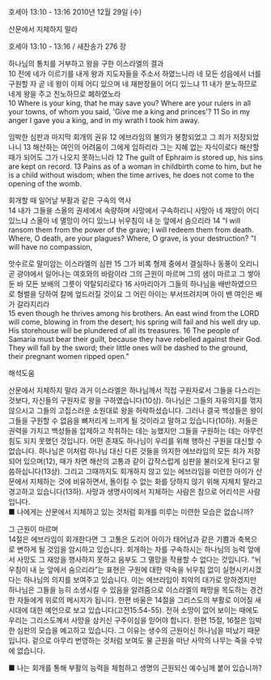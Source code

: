 호세아 13:10 - 13:16 
2010년 12월 29일 (수)

산문에서  지체하지 말라



호세아 13:10 - 13:16 / 새찬송가 276 장


하나님의 통치를 거부하고 왕을 구한 이스라엘의 결과  
10 전에 네가 이르기를 내게 왕과 지도자들을 주소서 하였느니라 네 모든 성읍에서 너를 구원할 자 곧 네 왕이 이제 어디 있으며 네 재판장들이 어디 있느냐 11 내가 분노하므로 네게 왕을 주고 진노하므로 폐하였노라   
10 Where is your king, that he may save you? Where are your rulers in all your towns, of whom you said, 'Give me a king and princes'? 11 So in my anger I gave you a king, and in my wrath I took him away.  

임박한 심판과 마지막 회개의 권유 
12 에브라임의 불의가 봉함되었고 그 죄가 저장되었나니 13 해산하는 여인의 어려움이 그에게 임하리라 그는 지혜 없는 자식이로다 해산할 때가 되어도 그가 나오지 못하느니라 
12 The guilt of Ephraim is stored up, his sins are kept on record. 13 Pains as of a woman in childbirth come to him, but he is a child without wisdom; when the time arrives, he does not come to the opening of the womb.   

회개할 때 일어날 부활과 같은 구속의 역사  
14 내가 그들을 스올의 권세에서 속량하며 사망에서 구속하리니 사망아 네 재앙이 어디 있느냐 스올아 네 멸망이 어디 있느냐 뉘우침이 내 눈 앞에서 숨으리라 
14 "I will ransom them from the power of the grave; I will redeem them from death. Where, O death, are your plagues? Where, O grave, is your destruction? "I will have no compassion,  

앗수르로 말미암는 이스라엘의 심판 
15 그가 비록 형제 중에서 결실하나 동풍이 오리니 곧 광야에서 일어나는 여호와의 바람이라 그의 근원이 마르며 그의 샘이 마르고 그 쌓아 둔 바 모든 보배의 그릇이 약탈되리로다 16 사마리아가 그들의 하나님을 배반하였으므로 형벌을 당하여 칼에 엎드러질 것이요 그 어린 아이는 부서뜨려지며 아이 밴 여인은 배가 갈라지리라   
15 even though he thrives among his brothers. An east wind from the LORD will come, blowing in from the desert; his spring will fail and his well dry up. His storehouse will be plundered of all its treasures. 16 The people of Samaria must bear their guilt, because they have rebelled against their God. They will fall by the sword; their little ones will be dashed to the ground, their pregnant women ripped open."

해석도움





산문에서 지체하지 말라 
 과거 이스라엘은 하나님께서 직접 구원자로서 그들을 다스리는 것보다, 자신들의 구원자로 왕을 구하였습니다(10상). 하나님은 그들의 자유의지를 꺾지 않으시고 그들의 고집스러운 소원대로 왕을 허락하셨습니다. 그러나 결국 백성들은 왕이 그들을 구원할 수 없음을 뼈저리게 느끼게 될 것이라고 말하고 있습니다(10하). 저들은 권력을 가지고 백성들을 압제하고 착취하는 데는 능했지만 그들을 구원하는 데는 아무런 힘도 되지 못했던 것입니다. 어떤 존재도 하나님이 우리를 위해 행하신 구원을 대신할 수 없습니다. 하나님은 이처럼 하나님 대신 다른 것들을 의지한 에브라임의 모든 죄가 저장되어 있으며(12), 때가 차면 해산의 고통과 같이 갑작스럽게 심판을 불러오게 된다고 말씀하십니다(13상). 그리고 그때까지도 회개하지 않고 있는 에브라임을 미련한 아이가 산문에서 지체하는 것에 비유하면서, 돌이킬 수 없는 화를 당하지 않기 위해 지체치 말라고 경고하고 있습니다(13하). 사망과 생명사이에서 지체하는 사람은 참으로 어리석은 사람입니다.  
■ 나에게는 산문에서 지체하고 있는 것처럼 회개를 미루는 미련한 모습은 없습니까?  

그 근원이 마르며   
14절은 에브라임이 회개한다면 그 고통은 도리어 아이가 태어남과 같은 기쁨과 축복으로 변하게 될 것임을 암시하고 있습니다. 회개하는 자를 구속하시는 하나님의 능력 앞에서 사망도 그 재앙을 행사하지 못하고 음부도 그 멸망을 작용할 수 없다는 것입니다. “뉘우침이 내 눈 앞에서 숨으리라”는 표현은 구원에 대한 약속을 뉘우침 없이 실현시키시겠다는 하나님의 의지를 보여주고 있습니다. 이는 에브라임이 죄악의 대가로 망하겠지만 하나님은 그들을 능히 소생시킬 수 있음을 알려줌으로 이스라엘의 패망을 목도하는 경건한 자들에게 위로의 메시지가 됩니다. 한편 바울은 14절을 그리스도의 부활로 이어질 새 시대에 대한 예언으로 보고 있습니다(고전15:54-55). 전혀 소망이 없어 보이는 때에도 우리는 그리스도께서 사망을 삼키신 구주이심을 믿어야 합니다. 한편 15절, 16절은 임박한 심판의 모습을 예고하고 있습니다. 그 이유는 생수의 근원이신 하나님을 떠났기 때문입니다. 겉으로 아무리 번영하는 것처럼 보여도 물 근원을 떠난 사막의 나무는 죽을 수밖에 없습니다.   

■ 나는 회개를 통해 부활의 능력을 체험하고 생명의 근원되신 예수님께 붙어 있습니까?